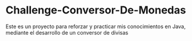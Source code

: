 # Challenge-Conversor-De-Monedas
Este es un proyecto para reforzar y practicar mis conocimientos en Java, mediante el desarrollo de un conversor de divisas 
